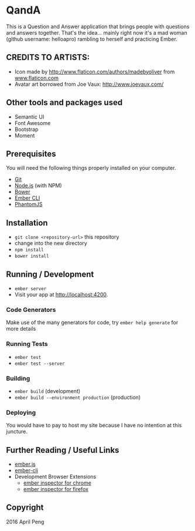 # QandA

This is a Question and Answer application that brings people with questions and answers together. That's the idea... mainly right now it's a mad woman (github username: helloapro) rambling to herself and practicing Ember.

## CREDITS TO ARTISTS:
* Icon made by http://www.flaticon.com/authors/madebyoliver from www.flaticon.com
* Avatar art borrowed from Joe Vaux: http://www.joevaux.com/

## Other tools and packages used
* Semantic UI
* Font Awesome
* Bootstrap
* Moment

## Prerequisites

You will need the following things properly installed on your computer.

* [Git](http://git-scm.com/)
* [Node.js](http://nodejs.org/) (with NPM)
* [Bower](http://bower.io/)
* [Ember CLI](http://ember-cli.com/)
* [PhantomJS](http://phantomjs.org/)

## Installation

* `git clone <repository-url>` this repository
* change into the new directory
* `npm install`
* `bower install`

## Running / Development

* `ember server`
* Visit your app at [http://localhost:4200](http://localhost:4200).

### Code Generators

Make use of the many generators for code, try `ember help generate` for more details

### Running Tests

* `ember test`
* `ember test --server`

### Building

* `ember build` (development)
* `ember build --environment production` (production)

### Deploying

You would have to pay to host my site because I have no intention at this juncture.

## Further Reading / Useful Links

* [ember.js](http://emberjs.com/)
* [ember-cli](http://ember-cli.com/)
* Development Browser Extensions
  * [ember inspector for chrome](https://chrome.google.com/webstore/detail/ember-inspector/bmdblncegkenkacieihfhpjfppoconhi)
  * [ember inspector for firefox](https://addons.mozilla.org/en-US/firefox/addon/ember-inspector/)

## Copyright

2016 April Peng
